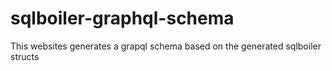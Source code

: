 # sqlboiler-graphql-schema
This websites generates a grapql schema based on the generated sqlboiler structs
